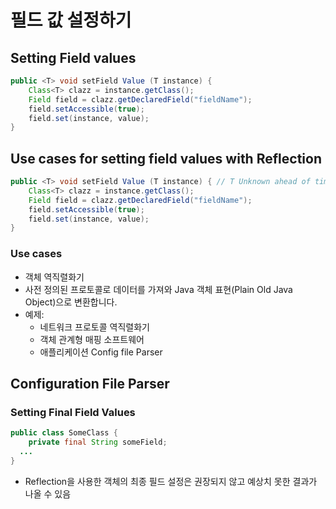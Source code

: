 # 필드 값 설정하기
## Setting Field values
```java
public <T> void setField Value (T instance) {
    Class<T> clazz = instance.getClass();
    Field field = clazz.getDeclaredField("fieldName");
    field.setAccessible(true);
    field.set(instance, value);
}
```
## Use cases for setting field values with Reflection
```java
public <T> void setField Value (T instance) { // T Unknown ahead of time
    Class<T> clazz = instance.getClass();
    Field field = clazz.getDeclaredField("fieldName");
    field.setAccessible(true);
    field.set(instance, value);
}
``` 
### Use cases
- 객체 역직렬화기
- 사전 정의된 프로토콜로 데이터를 가져와 Java 객체 표현(Plain Old Java Object)으로 변환합니다.
- 예제:
  - 네트워크 프로토콜 역직렬화기
  - 객체 관계형 매핑 소프트웨어
  - 애플리케이션 Config file Parser


## Configuration File Parser
### Setting Final Field Values
```java
public class SomeClass {
    private final String someField;
  ...
}
```
- Reflection을 사용한 객체의 최종 필드 설정은 권장되지 않고 예상치 못한 결과가 나올 수 있음
